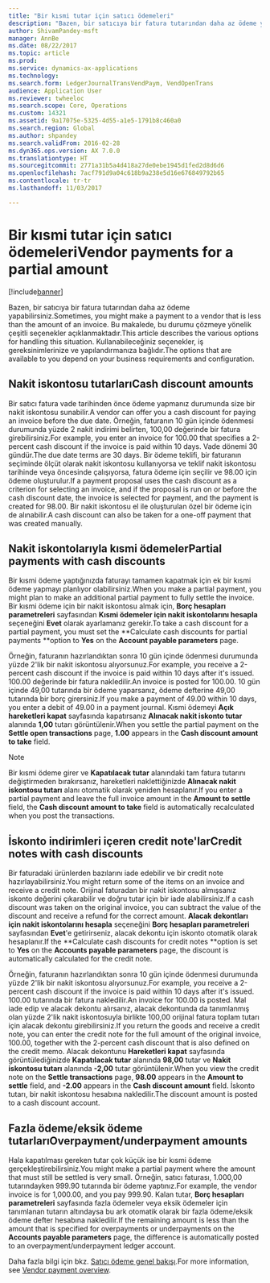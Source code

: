 ```yaml
---
title: "Bir kısmi tutar için satıcı ödemeleri"
description: "Bazen, bir satıcıya bir fatura tutarından daha az ödeme yapabilirsiniz. Bu makalede, bu durumu çözmeye yönelik çeşitli seçenekler açıklanmaktadır. Kullanabileceğiniz seçenekler, iş gereksinimlerinize ve yapılandırmanıza bağlıdır."
author: ShivamPandey-msft
manager: AnnBe
ms.date: 08/22/2017
ms.topic: article
ms.prod: 
ms.service: dynamics-ax-applications
ms.technology: 
ms.search.form: LedgerJournalTransVendPaym, VendOpenTrans
audience: Application User
ms.reviewer: twheeloc
ms.search.scope: Core, Operations
ms.custom: 14321
ms.assetid: 9a17075e-5325-4d55-a1e5-1791b8c460a0
ms.search.region: Global
ms.author: shpandey
ms.search.validFrom: 2016-02-28
ms.dyn365.ops.version: AX 7.0.0
ms.translationtype: HT
ms.sourcegitcommit: 2771a31b5a4d418a27de0ebe1945d1fed2d8d6d6
ms.openlocfilehash: 7acf791d9a04c618b9a238e5d16e676849792b65
ms.contentlocale: tr-tr
ms.lasthandoff: 11/03/2017

---
```


# <a name="vendor-payments-for-a-partial-amount"></a><span data-ttu-id="ad6e1-105">Bir kısmi tutar için satıcı ödemeleri</span><span class="sxs-lookup"><span data-stu-id="ad6e1-105">Vendor payments for a partial amount</span></span>

[!include[banner](../includes/banner.md)]


<span data-ttu-id="ad6e1-106">Bazen, bir satıcıya bir fatura tutarından daha az ödeme yapabilirsiniz.</span><span class="sxs-lookup"><span data-stu-id="ad6e1-106">Sometimes, you might make a payment to a vendor that is less than the amount of an invoice.</span></span> <span data-ttu-id="ad6e1-107">Bu makalede, bu durumu çözmeye yönelik çeşitli seçenekler açıklanmaktadır.</span><span class="sxs-lookup"><span data-stu-id="ad6e1-107">This article describes the various options for handling this situation.</span></span> <span data-ttu-id="ad6e1-108">Kullanabileceğiniz seçenekler, iş gereksinimlerinize ve yapılandırmanıza bağlıdır.</span><span class="sxs-lookup"><span data-stu-id="ad6e1-108">The options that are available to you depend on your business requirements and configuration.</span></span> 

<a name="cash-discount-amounts"></a><span data-ttu-id="ad6e1-109">Nakit iskontosu tutarları</span><span class="sxs-lookup"><span data-stu-id="ad6e1-109">Cash discount amounts</span></span>
---------------------

<span data-ttu-id="ad6e1-110">Bir satıcı fatura vade tarihinden önce ödeme yapmanız durumunda size bir nakit iskontosu sunabilir.</span><span class="sxs-lookup"><span data-stu-id="ad6e1-110">A vendor can offer you a cash discount for paying an invoice before the due date.</span></span> <span data-ttu-id="ad6e1-111">Örneğin, faturanın 10 gün içinde ödenmesi durumunda yüzde 2 nakit indirimi belirten, 100,00 değerinde bir fatura girebilirsiniz.</span><span class="sxs-lookup"><span data-stu-id="ad6e1-111">For example, you enter an invoice for 100.00 that specifies a 2-percent cash discount if the invoice is paid within 10 days.</span></span> <span data-ttu-id="ad6e1-112">Vade dönemi 30 gündür.</span><span class="sxs-lookup"><span data-stu-id="ad6e1-112">The due date terms are 30 days.</span></span> <span data-ttu-id="ad6e1-113">Bir ödeme teklifi, bir faturanın seçiminde ölçüt olarak nakit iskontosu kullanıyorsa ve teklif nakit iskontosu tarihinde veya öncesinde çalışıyorsa, fatura ödeme için seçilir ve 98.00 için ödeme oluşturulur.</span><span class="sxs-lookup"><span data-stu-id="ad6e1-113">If a payment proposal uses the cash discount as a criterion for selecting an invoice, and if the proposal is run on or before the cash discount date, the invoice is selected for payment, and the payment is created for 98.00.</span></span> <span data-ttu-id="ad6e1-114">Bir nakit iskontosu el ile oluşturulan özel bir ödeme için de alınabilir.</span><span class="sxs-lookup"><span data-stu-id="ad6e1-114">A cash discount can also be taken for a one-off payment that was created manually.</span></span>

## <a name="partial-payments-with-cash-discounts"></a><span data-ttu-id="ad6e1-115">Nakit iskontolarıyla kısmi ödemeler</span><span class="sxs-lookup"><span data-stu-id="ad6e1-115">Partial payments with cash discounts</span></span>
<span data-ttu-id="ad6e1-116">Bir kısmi ödeme yaptığınızda faturayı tamamen kapatmak için ek bir kısmi ödeme yapmayı planlıyor olabilirsiniz.</span><span class="sxs-lookup"><span data-stu-id="ad6e1-116">When you make a partial payment, you might plan to make an additional partial payment to fully settle the invoice.</span></span> <span data-ttu-id="ad6e1-117">Bir kısmi ödeme için bir nakit iskontosu almak için, **Borç hesapları parametreleri** sayfasından **Kısmi ödemeler için nakit iskontolarını hesapla** seçeneğini **Evet** olarak ayarlamanız gerekir.</span><span class="sxs-lookup"><span data-stu-id="ad6e1-117">To take a cash discount for a partial payment, you must set the **Calculate cash discounts for partial payments **option to **Yes** on the **Account payable parameters** page.</span></span> 

<span data-ttu-id="ad6e1-118">Örneğin, faturanın hazırlandıktan sonra 10 gün içinde ödenmesi durumunda yüzde 2'lik bir nakit iskontosu alıyorsunuz.</span><span class="sxs-lookup"><span data-stu-id="ad6e1-118">For example, you receive a 2-percent cash discount if the invoice is paid within 10 days after it's issued.</span></span> <span data-ttu-id="ad6e1-119">100.00 değerinde bir fatura nakledilir.</span><span class="sxs-lookup"><span data-stu-id="ad6e1-119">An invoice is posted for 100.00.</span></span> <span data-ttu-id="ad6e1-120">10 gün içinde 49,00 tutarında bir ödeme yaparsanız, ödeme defterine 49,00 tutarında bir borç girersiniz.</span><span class="sxs-lookup"><span data-stu-id="ad6e1-120">If you make a payment of 49.00 within 10 days, you enter a debit of 49.00 in a payment journal.</span></span> <span data-ttu-id="ad6e1-121">Kısmi ödemeyi **Açık hareketleri kapat** sayfasında kapatırsanız **Alınacak nakit iskonto tutar** alanında **1,00** tutarı görüntülenir.</span><span class="sxs-lookup"><span data-stu-id="ad6e1-121">When you settle the partial payment on the **Settle open transactions** page, **1.00** appears in the **Cash discount amount to take** field.</span></span> 

> [!NOTE] 
> <span data-ttu-id="ad6e1-122">Bir kısmi ödeme girer ve **Kapatılacak tutar** alanındaki tam fatura tutarını değiştirmeden bırakırsanız, hareketleri naklettiğinizde **Alınacak nakit iskontosu tutarı** alanı otomatik olarak yeniden hesaplanır.</span><span class="sxs-lookup"><span data-stu-id="ad6e1-122">If you enter a partial payment and leave the full invoice amount in the **Amount to settle** field, the **Cash discount amount to take** field is automatically recalculated when you post the transactions.</span></span>

## <a name="credit-notes-with-cash-discounts"></a><span data-ttu-id="ad6e1-123">İskonto indirimleri içeren credit note'lar</span><span class="sxs-lookup"><span data-stu-id="ad6e1-123">Credit notes with cash discounts</span></span>
<span data-ttu-id="ad6e1-124">Bir faturadaki ürünlerden bazılarını iade edebilir ve bir credit note hazırlayabilirsiniz.</span><span class="sxs-lookup"><span data-stu-id="ad6e1-124">You might return some of the items on an invoice and receive a credit note.</span></span> <span data-ttu-id="ad6e1-125">Orijinal faturadan bir nakit iskontosu almışsanız iskonto değerini çıkarabilir ve doğru tutar için bir iade alabilirsiniz.</span><span class="sxs-lookup"><span data-stu-id="ad6e1-125">If a cash discount was taken on the original invoice, you can subtract the value of the discount and receive a refund for the correct amount.</span></span> <span data-ttu-id="ad6e1-126">**Alacak dekontları için nakit iskontolarını hesapla** seçeneğini **Borç hesapları parametreleri** sayfasından **Evet**'e getirirseniz, alacak dekontu için iskonto otomatik olarak hesaplanır.</span><span class="sxs-lookup"><span data-stu-id="ad6e1-126">If the **Calculate cash discounts for credit notes **option is set to **Yes** on the **Accounts payable parameters** page, the discount is automatically calculated for the credit note.</span></span> 

<span data-ttu-id="ad6e1-127">Örneğin, faturanın hazırlandıktan sonra 10 gün içinde ödenmesi durumunda yüzde 2'lik bir nakit iskontosu alıyorsunuz.</span><span class="sxs-lookup"><span data-stu-id="ad6e1-127">For example, you receive a 2-percent cash discount if the invoice is paid within 10 days after it's issued.</span></span> <span data-ttu-id="ad6e1-128">100.00 tutarında bir fatura nakledilir.</span><span class="sxs-lookup"><span data-stu-id="ad6e1-128">An invoice for 100.00 is posted.</span></span> <span data-ttu-id="ad6e1-129">Mal iade edip ve alacak dekontu alırsanız, alacak dekontunda da tanımlanmış olan yüzde 2'lik nakit iskontosuyla birlikte 100,00 orijinal fatura toplam tutarı için alacak dekontu girebilirsiniz.</span><span class="sxs-lookup"><span data-stu-id="ad6e1-129">If you return the goods and receive a credit note, you can enter the credit note for the full amount of the original invoice, 100.00, together with the 2-percent cash discount that is also defined on the credit memo.</span></span>  <span data-ttu-id="ad6e1-130">Alacak dekontunu **Hareketleri kapat** sayfasında görüntülediğinizde **Kapatılacak tutar** alanında **98,00** tutar ve **Nakit iskontosu tutarı** alanında **-2,00** tutar görüntülenir.</span><span class="sxs-lookup"><span data-stu-id="ad6e1-130">When you view the credit note on the **Settle transactions** page, **98.00** appears in the **Amount to settle** field, and **-2.00** appears in the **Cash discount amount** field.</span></span> <span data-ttu-id="ad6e1-131">İskonto tutarı, bir nakit iskontosu hesabına nakledilir.</span><span class="sxs-lookup"><span data-stu-id="ad6e1-131">The discount amount is posted to a cash discount account.</span></span>

## <a name="overpaymentunderpayment-amounts"></a><span data-ttu-id="ad6e1-132">Fazla ödeme/eksik ödeme tutarları</span><span class="sxs-lookup"><span data-stu-id="ad6e1-132">Overpayment/underpayment amounts</span></span>
<span data-ttu-id="ad6e1-133">Hala kapatılması gereken tutar çok küçük ise bir kısmi ödeme gerçekleştirebilirsiniz.</span><span class="sxs-lookup"><span data-stu-id="ad6e1-133">You might make a partial payment where the amount that must still be settled is very small.</span></span> <span data-ttu-id="ad6e1-134">Örneğin, satıcı faturası, 1.000,00 tutarındayken 999.90 tutarında bir ödeme yaptınız.</span><span class="sxs-lookup"><span data-stu-id="ad6e1-134">For example, the vendor invoice is for 1,000.00, and you pay 999.90.</span></span> <span data-ttu-id="ad6e1-135">Kalan tutar, **Borç hesapları parametreleri** sayfasında fazla ödemeler veya eksik ödemeler için tanımlanan tutarın altındaysa bu ark otomatik olarak bir fazla ödeme/eksik ödeme defter hesabına nakledilir.</span><span class="sxs-lookup"><span data-stu-id="ad6e1-135">If the remaining amount is less than the amount that is specified for overpayments or underpayments on the **Accounts payable parameters** page, the difference is automatically posted to an overpayment/underpayment ledger account.</span></span>


<span data-ttu-id="ad6e1-136">Daha fazla bilgi için bkz. [Satıcı ödeme genel bakışı](../cash-bank-management/tasks/vendor-payment-overview.md).</span><span class="sxs-lookup"><span data-stu-id="ad6e1-136">For more information, see [Vendor payment overview](../cash-bank-management/tasks/vendor-payment-overview.md).</span></span>


